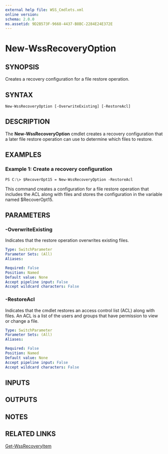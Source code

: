 ```yaml
---
external help file: WSS_Cmdlets.xml
online version: 
schema: 2.0.0
ms.assetid: 9D2B573F-9668-4437-B8BC-2284E24E372E
---
```


# New-WssRecoveryOption

## SYNOPSIS
Creates a recovery configuration for a file restore operation.

## SYNTAX

```
New-WssRecoveryOption [-OverwriteExisting] [-RestoreAcl]
```

## DESCRIPTION
The **New-WssRecoveryOption** cmdlet creates a recovery configuration that a later file restore operation can use to determine which files to restore.

## EXAMPLES

### Example 1: Create a recovery configuration
```
PS C:\> $RecoverOpt15 = New-WssRecoveryOption -RestoreAcl
```

This command creates a configuration for a file restore operation that includes the ACL along with files and stores the configuration in the variable named $RecoverOpt15.

## PARAMETERS

### -OverwriteExisting
Indicates that the restore operation overwrites existing files.

```yaml
Type: SwitchParameter
Parameter Sets: (All)
Aliases: 

Required: False
Position: Named
Default value: None
Accept pipeline input: False
Accept wildcard characters: False
```

### -RestoreAcl
Indicates that the cmdlet restores an access control list (ACL) along with files.
An ACL is a list of the users and groups that have permission to view or change a file.

```yaml
Type: SwitchParameter
Parameter Sets: (All)
Aliases: 

Required: False
Position: Named
Default value: None
Accept pipeline input: False
Accept wildcard characters: False
```

## INPUTS

## OUTPUTS

## NOTES

## RELATED LINKS

[Get-WssRecoveryItem](./Get-WssRecoveryItem.md)

